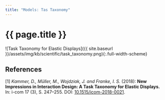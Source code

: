 ```yaml
---
title: "Models: Tas Taxonomy"
---
```


# {{ page.title }}

![Task Taxonomy for Elastic Displays]({{ site.baseurl }}/assets/img/kb/scientific/task_taxonomy.png){:.full-width-scheme}

## References

[1] *Kammer, D., Müller, M., Wojdziak, J. and Franke, I. S.* (2018): **New Impressions in Interaction Design: A Task Taxonomy for Elastic Displays.** In: i-com 17 (3), S. 247–255. DOI: [10.1515/icom-2018-0021](https://doi.org/10.1515/icom-2018-0021).
